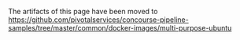 
The artifacts of this page have been moved to https://github.com/pivotalservices/concourse-pipeline-samples/tree/master/common/docker-images/multi-purpose-ubuntu
